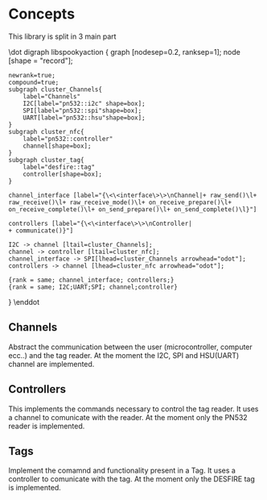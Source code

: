 Concepts
========

This library is split in 3 main part

\dot
digraph libspookyaction {
    graph [nodesep=0.2, ranksep=1];
    node [shape = "record"];

    newrank=true;
    compound=true;
    subgraph cluster_Channels{
        label="Channels"
        I2C[label="pn532::i2c" shape=box];
        SPI[label="pn532::spi"shape=box];
        UART[label="pn532::hsu"shape=box];
    }
    subgraph cluster_nfc{
        label="pn532::controller"
        channel[shape=box];
    }
    subgraph cluster_tag{
        label="desfire::tag"
        controller[shape=box];
    }

    channel_interface [label="{\<\<interface\>\>\nChannel|+ raw_send()\l+ raw_receive()\l+ raw_receive_mode()\l+ on_receive_prepare()\l+ on_receive_complete()\l+ on_send_prepare()\l+ on_send_complete()\l}"]

    controllers [label="{\<\<interface\>\>\nController|
    + communicate()}"]

    I2C -> channel [ltail=cluster_Channels];
    channel -> controller [ltail=cluster_nfc];
    channel_interface -> SPI[lhead=cluster_Channels arrowhead="odot"];
    controllers -> channel [lhead=cluster_nfc arrowhead="odot"];

    {rank = same; channel_interface; controllers;}
    {rank = same; I2C;UART;SPI; channel;controller}
}
\enddot

## Channels

Abstract the communication between the user (microcontroller, computer ecc..) and the tag reader.
At the moment the I2C, SPI and HSU(UART) channel are implemented.

## Controllers

This implements the commands necessary to control the tag reader. It uses a channel to comunicate with the reader.
At the moment only the PN532 reader is implemented.

## Tags

Implement the comamnd and functionality present in a Tag. It uses a controller to comunicate with the tag.
At the moment only the DESFIRE tag is implemented.
